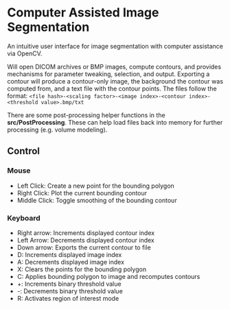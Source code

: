 # Computer Assisted Image Segmentation
An intuitive user interface for image segmentation with computer assistance via OpenCV.


Will open DICOM archives or BMP images, compute contours, and provides mechanisms for parameter tweaking, selection, and output.
Exporting a contour will produce a contour-only image, the background the contour was computed from, and a text file with the contour points.
The files follow the format: `<file hash>-<scaling factor>-<image index>-<contour index>-<threshold value>.bmp/txt`

There are some post-processing helper functions in the **src/PostProcessing**.
These can help load files back into memory for further processing (e.g. volume modeling).

## Control 

### Mouse

- Left Click: Create a new point for the bounding polygon
- Right Click: Plot the current bounding contour
- Middle Click: Toggle smoothing of the bounding contour

### Keyboard

- Right arrow: Increments displayed contour index
- Left Arrow: Decrements displayed contour index
- Down arrow: Exports the current contour to file
- D: Increments displayed image index
- A: Decrements displayed image index
- X: Clears the points for the bounding polygon
- C: Applies bounding polygon to image and recomputes contours
- +: Increments binary threshold value
- -: Decrements binary threshold value
- R: Activates region of interest mode
